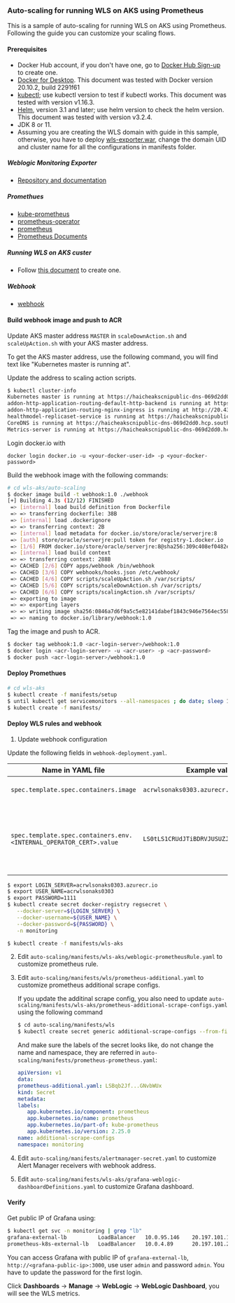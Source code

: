 ### Auto-scaling for running WLS on AKS using Prometheus
This is a sample of auto-scaling for running WLS on AKS using Prometheus. 
Following the guide you can customize your scaling flows.

#### Prerequisites

- Docker Hub account, if you don't have one, go to [Docker Hub Sign-up](https://hub.docker.com/) to create one.
- [Docker for Desktop](https://www.docker.com/products/docker-desktop). This document was tested with Docker version 20.10.2, build 2291f61
- [kubectl](https://kubernetes-io-vnext-staging.netlify.com/docs/tasks/tools/install-kubectl/); use kubectl version to test if kubectl works. This document was tested with version v1.16.3.
- [Helm](https://helm.sh/docs/intro/install/), version 3.1 and later; use helm version to check the helm version. This document was tested with version v3.2.4.
- JDK 8 or 11.
- Assuming you are creating the WLS domain with guide in this sample, otherwise, you have to deploy [wls-exporter.war](../wls-aks/wls-domain-image/wlsdeploy/applications/wls-exporter.war), change the domain UID and cluster name for all the configurations in manifests folder.

##### Weblogic Monitoring Exporter

- [Repository and documentation](https://github.com/oracle/weblogic-monitoring-exporter)

##### Promethues

- [kube-prometheus](https://github.com/prometheus-operator/kube-prometheus)
- [prometheus-operator](https://github.com/prometheus-operator/prometheus-operator)
- [prometheus](https://github.com/prometheus/prometheus)
- [Prometheus Documents](https://prometheus.io/)

##### Running WLS on AKS custer

- Follow [this document](../wls-aks/README.md) to create one.

##### Webhook

- [webhook](https://github.com/adnanh/webhook/)

#### Build webhook image and push to ACR

Update AKS master address `MASTER` in `scaleDownAction.sh` and `scaleUpAction.sh` with your AKS master address.

To get the AKS master address, use the following command, you will find text like "Kubernetes master is running at". 

Update the address to scaling action scripts. 

```bash
$ kubectl cluster-info
Kubernetes master is running at https://haicheakscnipublic-dns-069d2dd0.hcp.southeastasia.azmk8s.io:443
addon-http-application-routing-default-http-backend is running at https://haicheakscnipublic-dns-069d2dd0.hcp.southeastasia.azmk8s.io:443/api/v1/namespaces/kube-system/services/addon-http-application-routing-default-http-backend/proxy
addon-http-application-routing-nginx-ingress is running at http://20.43.183.246:80 http://20.43.183.246:443
healthmodel-replicaset-service is running at https://haicheakscnipublic-dns-069d2dd0.hcp.southeastasia.azmk8s.io:443/api/v1/namespaces/kube-system/services/healthmodel-replicaset-service/proxy
CoreDNS is running at https://haicheakscnipublic-dns-069d2dd0.hcp.southeastasia.azmk8s.io:443/api/v1/namespaces/kube-system/services/kube-dns:dns/proxy
Metrics-server is running at https://haicheakscnipublic-dns-069d2dd0.hcp.southeastasia.azmk8s.io:443/api/v1/namespaces/kube-system/services/https:metrics-server:/proxy
```

Login docker.io with 

`docker login docker.io -u <your-docker-user-id> -p <your-docker-password>`

Build the webhook image with the following commands:

```bash
# cd wls-aks/auto-scaling
$ docker image build -t webhook:1.0 ./webhook
[+] Building 4.3s (12/12) FINISHED                                                                                                                     
 => [internal] load build definition from Dockerfile                                                                                              0.1s
 => => transferring dockerfile: 38B                                                                                                               0.0s
 => [internal] load .dockerignore                                                                                                                 0.0s
 => => transferring context: 2B                                                                                                                   0.0s
 => [internal] load metadata for docker.io/store/oracle/serverjre:8                                                                               4.0s
 => [auth] store/oracle/serverjre:pull token for registry-1.docker.io                                                                             0.0s
 => [1/6] FROM docker.io/store/oracle/serverjre:8@sha256:309c408ef0482e119ee838923a2caf016d12732c47a3bc291e81d020bbf5846b                         0.0s
 => [internal] load build context                                                                                                                 0.1s
 => => transferring context: 288B                                                                                                                 0.1s
 => CACHED [2/6] COPY apps/webhook /bin/webhook                                                                                                   0.0s
 => CACHED [3/6] COPY webhooks/hooks.json /etc/webhook/                                                                                           0.0s
 => CACHED [4/6] COPY scripts/scaleUpAction.sh /var/scripts/                                                                                      0.0s
 => CACHED [5/6] COPY scripts/scaleDownAction.sh /var/scripts/                                                                                    0.0s
 => CACHED [6/6] COPY scripts/scalingAction.sh /var/scripts/                                                                                      0.0s
 => exporting to image                                                                                                                            0.0s
 => => exporting layers                                                                                                                           0.0s
 => => writing image sha256:0846a7d6f9a5c5e82141dabef1843c946e7564ec558797e5593523082321caca                                                      0.0s
 => => naming to docker.io/library/webhook:1.0  
```

Tag the image and push to ACR.

```bash
$ docker tag webhook:1.0 <acr-login-server>/webhook:1.0
$ docker login <acr-login-server> -u <acr-user> -p <acr-password>
$ docker push <acr-login-server>/webhook:1.0
```

#### Deploy Promethues

```bash
# cd wls-aks
$ kubectl create -f manifests/setup
$ until kubectl get servicemonitors --all-namespaces ; do date; sleep 1; echo ""; done
$ kubectl create -f manifests/
```

#### Deploy WLS rules and webhook

1. Update webhook configuration

Update the following fields in `webhook-deployment.yaml`. 

| Name in YAML file | Example value | Notes |
|-------------------|---------------|-------|
| `spec.template.spec.containers.image` | `acrwlsonaks0303.azurecr.io/webhook:1.6` | Must be the same with `<acr-login-server>/webhook:1.0` |
| `spec.template.spec.containers.env.<INTERNAL_OPERATOR_CERT>.value` | `LS0tLS1CRUdJTiBDRVJUSUZJQ0FURS0tL` | Must be the same value of `internalOperatorCert` from output of `kubectl describe configmap weblogic-operator-cm -n sample-weblogic-operator-ns` |

```bash
$ export LOGIN_SERVER=acrwlsonaks0303.azurecr.io
$ export USER_NAME=acrwlsonaks0303
$ export PASSWORD=1111
$ kubectl create secret docker-registry regsecret \
   --docker-server=${LOGIN_SERVER} \
   --docker-username=${USER_NAME} \
   --docker-password=${PASSWORD} \
   -n monitoring

$ kubectl create -f manifests/wls-aks
```
2. Edit `auto-scaling/manifests/wls-aks/weblogic-prometheusRule.yaml` to customize prometheus rule.

3. Edit `auto-scaling/manifests/wls/prometheus-additional.yaml` to customize prometheus additional scrape configs.
    
   If you update the additinal scrape config, you also need to update `auto-scaling/manifests/wls-aks/prometheus-additional-scrape-configs.yaml` using the following command

   ```bash
   $ cd auto-scaling/manifests/wls
   $ kubectl create secret generic additional-scrape-configs --from-file=prometheus-additional.yaml --dry-run=client -oyaml > ../wls-aks/prometheus-additional-scrape-configs.yaml
   ```

   And make sure the labels of the secret looks like, do not change the name and namespace, they are referred in `auto-scaling/manifests/prometheus-prometheus.yaml`:

   ```yaml
   apiVersion: v1
   data:
   prometheus-additional.yaml: LSBqb2Jf...GNvbWUx
   kind: Secret
   metadata:
   labels:
      app.kubernetes.io/component: prometheus
      app.kubernetes.io/name: prometheus
      app.kubernetes.io/part-of: kube-prometheus
      app.kubernetes.io/version: 2.25.0
   name: additional-scrape-configs
   namespace: monitoring
   ```
4. Edit `auto-scaling/manifests/alertmanager-secret.yaml` to customize Alert Manager receivers with webhook address.

5. Edit `auto-scaling/manifests/wls-aks/grafana-weblogic-dashboardDefinitions.yaml` to customize Grafana dashboard.

#### Verify 

Get public IP of Grafana using:

```bash
$ kubectl get svc -n monitoring | grep "lb"
grafana-external-lb          LoadBalancer   10.0.95.146    20.197.101.160   3000:32280/TCP               115m
prometheus-k8s-external-lb   LoadBalancer   10.0.4.89      20.197.101.235   9090:31360/TCP               115m
```

You can access Grafana with public IP of `grafana-external-lb`, `http://<grafana-public-ip>:3000`, use user `admin` and password `admin`. You have to update the password for the first login.

Click **Dashboards** -> **Manage** -> **WebLogic** -> **WebLogic Dashboard**, you will see the WLS metrics.




